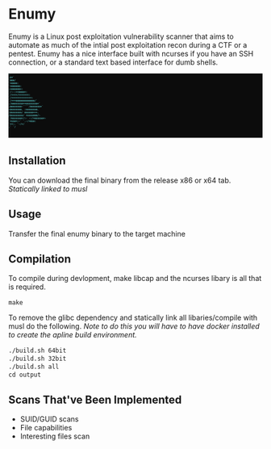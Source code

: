 # Enumy

Enumy is a Linux post exploitation vulnerability scanner that aims to automate as much of the intial post exploitation recon during a CTF or a pentest. Enumy has a nice interface built with ncurses if you have an SSH connection, or a standard text based interface for dumb shells.

![Example](./docs/svg/example.svg)

## Installation

You can download the final binary from the release x86 or x64 tab. _Statically linked to musl_

## Usage

Transfer the final enumy binary to the target machine

## Compilation

To compile during devlopment, make libcap and the ncurses libary is all that is required.

```shell
make
```

To remove the glibc dependency and statically link all libaries/compile with musl do the following. _Note to do this you will have to have docker installed to create the apline build environment._

```shell
./build.sh 64bit
./build.sh 32bit
./build.sh all
cd output
```

## Scans That've Been Implemented

- SUID/GUID scans
- File capabilities
- Interesting files scan
